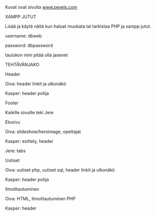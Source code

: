 Kuvat ovat sivulta www.pexels.com

XAMPP JUTUT

Lisää ja käytä näitä kun haluat muokata tai tarkistaa PHP ja xampp jutut.

username: dbweb

password: dbpassword

taulukon nimi pitää olla jasenet

TEHTÄVÄNJAKO

Header

Oiva: header linkit ja ulkonäkö

Kasper: header pohja

Footer

Kaikille sivuille teki Jere

Etusivu

Oiva: slideshow/heroimage, opettajat

Kasper: esittely, header

Jere: tabs

Uutiset

Oiva: uutiset php, uutiset sql, header linkit ja ulkonäkö

Kasper: header pohja


Ilmoittautuminen

Oiva: HTML, Ilmoittautuminen PHP

Kasper: header

